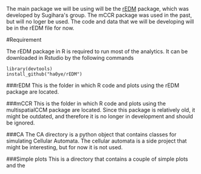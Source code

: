 
The main package we will be using will be the [rEDM](https://cran.r-project.org/web/packages/rEDM/vignettes/rEDM_tutorial.html) package, which was developed by Sugihara's group. The mCCR package was used in the past, but will no loger be used. The code and data that we will be developing will be in the rEDM file for now.

#Requirement

The rEDM package in R is required to run most of the analytics. It can be downloaded in Rstudio by the following commands

```
library(devtools)
install_github("ha0ye/rEDM")
```

###rEDM
This is the folder in which R code and plots using the rEDM package are located.

###mCCR
This is the folder in which R code and plots using the multispatialCCM package are located. Since this package is relatively old, it might be outdated, and therefore it is no longer in development and should be ignored.

###CA
The CA directory is a python object that contains classes for simulating Cellular Automata. The cellular automata is a side project that might be interesting, but for now it is not used.

###Simple plots
This is a directory that contains a couple of simple plots and the 

